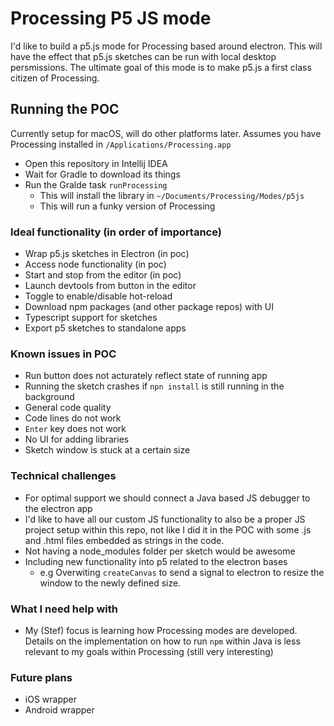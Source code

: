 # Processing P5 JS mode

I'd like to build a p5.js mode for Processing based around electron. This will have the effect that p5.js sketches can be run with local desktop persmissions. The ultimate goal of this mode is to make p5.js a first class citizen of Processing. 

## Running the POC
Currently setup for macOS, will do other platforms later. Assumes you have Processing installed in `/Applications/Processing.app`

- Open this repository in Intellij IDEA
- Wait for Gradle to download its things
- Run the Gralde task `runProcessing`
  - This will install the library in `~/Documents/Processing/Modes/p5js`
  - This will run a funky version of Processing


### Ideal functionality (in order of importance)
- Wrap p5.js sketches in Electron (in poc)
- Access node functionality (in poc)
- Start and stop from the editor (in poc)
- Launch devtools from button in the editor
- Toggle to enable/disable hot-reload
- Download npm packages (and other package repos) with UI
- Typescript support for sketches
- Export p5 sketches to standalone apps

### Known issues in POC
- Run button does not acturately reflect state of running app
- Running the sketch crashes if `npn install` is still running in the background
- General code quality
- Code lines do not work
- `Enter` key does not work
- No UI for adding libraries
- Sketch window is stuck at a certain size

### Technical challenges
- For optimal support we should connect a Java based JS debugger to the electron app
- I'd like to have all our custom JS functionality to also be a proper JS project setup within this repo, not like I did it in the POC with some .js and .html files embedded as strings in the code.
- Not having a node_modules folder per sketch would be awesome
- Including new functionality into p5 related to the electron bases
  - e.g Overwiting `createCanvas` to send a signal to electron to resize the window to the newly defined size.
 
### What I need help with
- My (Stef) focus is learning how Processing modes are developed. Details on the implementation on how to run `npm` within Java is less relevant to my goals within Processing (still very interesting)

### Future plans
- iOS wrapper
- Android wrapper
